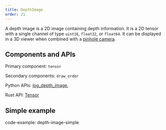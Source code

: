 ```yaml
---
title: DepthImage
order: 21
---
```


A depth image is a 2D image containing depth information. It is a 2D tensor with a single channel of type `uint16`, `float32`, or `float64`. It can be displayed in a 3D viewer when combined with a [pinhole camera](pinhole.md).

## Components and APIs

Primary component: `tensor`

Secondary components: `draw_order`

Python APIs: [log_depth_image](https://ref.rerun.io/docs/python/latest/common/images/#rerun.log_depth_image**),

Rust API: [Tensor](https://docs.rs/rerun/latest/rerun/components/struct.Tensor.html)


## Simple example

code-example: depth-image-simple

<picture>
  <source media="(max-width: 480px)" srcset="https://static.rerun.io/8dc31747abadd7e07ba9baabc66a9356236b203d_depth_image_simple_480w.png">
  <source media="(max-width: 768px)" srcset="https://static.rerun.io/43cb845d37fb43b3342a37802535b562512768dc_depth_image_simple_768w.png">
  <source media="(max-width: 1024px)" srcset="https://static.rerun.io/4e8e822f0ccc7f87e6f7f1e290068c827f8e9a07_depth_image_simple_1024w.png">
  <source media="(max-width: 1200px)" srcset="https://static.rerun.io/8360413f0c01450cd260a3306c1cd2c95ed46744_depth_image_simple_1200w.png">
  <img src="https://static.rerun.io/e22f6b0fa18146faf5bdff44cd93f215a9888a40_depth_image_simple_full.png" alt="">
</picture>
